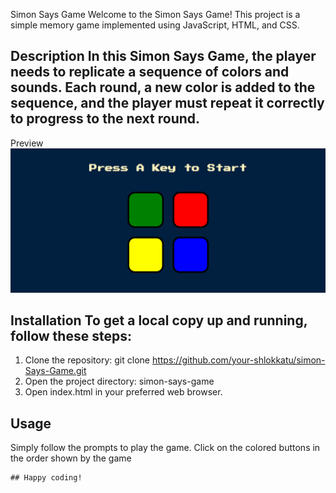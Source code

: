 Simon Says Game 
Welcome to the Simon Says Game! This project is a simple memory game implemented using JavaScript, HTML, and CSS. 

## Description In this Simon Says Game, the player needs to replicate a sequence of colors and sounds. Each round, a new color is added to the sequence, and the player must repeat it correctly to progress to the next round.


Preview
![image alt](https://github.com/shlokkatu/Simon-Says-Game/blob/efdf2c7c402564238c4dca9fa3b74b51f9e18834/Screenshot%20Simon.png)

## Installation To get a local copy up and running, follow these steps: 
1. Clone the repository:
     git clone https://github.com/your-shlokkatu/simon-Says-Game.git
2. Open the project directory:
     simon-says-game
3. Open index.html in your preferred web browser.
  
## Usage
Simply follow the prompts to play the game. Click on the colored buttons in the order shown by the game




    ## Happy coding!
